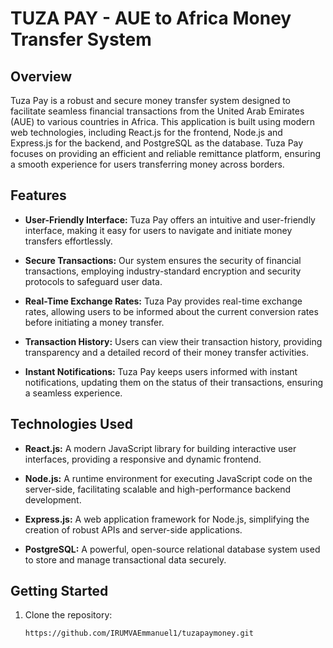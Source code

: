 # TUZA PAY - AUE to Africa Money Transfer System          
           
## Overview     
 
Tuza Pay is a robust and secure money transfer system designed to facilitate seamless financial transactions from the United Arab Emirates (AUE) to various countries in Africa. This application is built using modern web technologies, including React.js for the frontend, Node.js and Express.js for the backend, and PostgreSQL as the database. Tuza Pay focuses on providing an efficient and reliable remittance platform, ensuring a smooth experience for users transferring money across borders.
   
## Features     
 
- **User-Friendly Interface:** Tuza Pay offers an intuitive and user-friendly interface, making it easy for users to navigate and initiate money transfers effortlessly.

- **Secure Transactions:** Our system ensures the security of financial transactions, employing industry-standard encryption and security protocols to safeguard user data.

- **Real-Time Exchange Rates:** Tuza Pay provides real-time exchange rates, allowing users to be informed about the current conversion rates before initiating a money transfer.

- **Transaction History:** Users can view their transaction history, providing transparency and a detailed record of their money transfer activities.

- **Instant Notifications:** Tuza Pay keeps users informed with instant notifications, updating them on the status of their transactions, ensuring a seamless experience.

## Technologies Used

- **React.js:** A modern JavaScript library for building interactive user interfaces, providing a responsive and dynamic frontend.

- **Node.js:** A runtime environment for executing JavaScript code on the server-side, facilitating scalable and high-performance backend development.

- **Express.js:** A web application framework for Node.js, simplifying the creation of robust APIs and server-side applications.

- **PostgreSQL:** A powerful, open-source relational database system used to store and manage transactional data securely.

## Getting Started   

1. Clone the repository:
   ```bash
   https://github.com/IRUMVAEmmanuel1/tuzapaymoney.git
